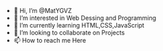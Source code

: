 - 👋 Hi, I’m @MatYGVZ
- 👀 I’m interested in Web Dessing and Programming
- 🌱 I’m currently learning HTML,CSS,JavaScript
- 💞️ I’m looking to collaborate on Projects
- 📫 How to reach me Here

<!---
MatYGVZ/MatYGVZ is a ✨ special ✨ repository because its `README.md` (this file) appears on your GitHub profile.
You can click the Preview link to take a look at your changes.
--->
